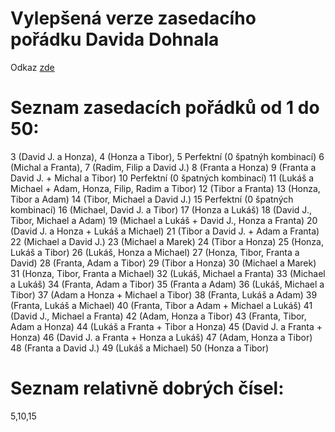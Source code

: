 # Vylepšená verze zasedacího pořádku Davida Dohnala
Odkaz <a href="https://ddohnal.github.io/zasedaci_poradek/">zde</a>

# Seznam zasedacích pořádků od 1 do 50:
3 (David J. a Honza),
4 (Honza a Tibor),
5 Perfektní (0 špatnýh kombinací)
6 (Michal a Franta),
7 (Radim, Filip a David J.)
8 (Franta a Honza)
9 (Franta a David J. + Michal a Tibor)
10 Perfektní (0 špatných kombinací)
11 (Lukáš a Michael + Adam, Honza, Filip, Radim a Tibor)
12 (Tibor a Franta)
13 (Honza, Tibor a Adam)
14 (Tibor, Michael a David J.)
15 Perfektní (0 špatných kombinací)
16 (Michael, David J. a Tibor)
17 (Honza a Lukáš)
18 (David J., Tibor, Michael a Adam)
19 (Michael a Lukáš + David J., Honza a Franta)
20 (David J. a Honza + Lukáš a Michael)
21 (Tibor a David J. + Adam a Franta)
22 (Michael a David J.)
23 (Michael a Marek)
24 (Tibor a Honza)
25 (Honza, Lukáš a Tibor)
26 (Lukáš, Honza a Michael)
27 (Honza, Tibor, Franta a David)
28 (Franta, Adam a Tibor)
29 (Tibor a Honza)
30 (Michael a Marek)
31 (Honza, Tibor, Franta a Michael)
32 (Lukáš, Michael a Franta)
33 (Michael a Lukáš)
34 (Franta, Adam a Tibor)
35 (Franta a Adam)
36 (Lukáš, Michael a Tibor)
37 (Adam a Honza + Michael a Tibor)
38 (Franta, Lukáš a Adam)
39 (Franta, Lukáš a Michael)
40 (Franta, Tibor a Adam + Michael a Lukáš)
41 (David J., Michael a Franta)
42 (Adam, Honza a Tibor)
43 (Franta, Tibor, Adam a Honza)
44 (Lukáš a Franta + Tibor a Honza)
45 (David J. a Franta + Honza)
46 (David J. a Franta + Honza a Lukáš)
47 (Adam, Honza a Tibor)
48 (Franta a David J.)
49 (Lukáš a Michael)
50 (Honza a Tibor)

# Seznam relativně dobrých čísel:
5,10,15